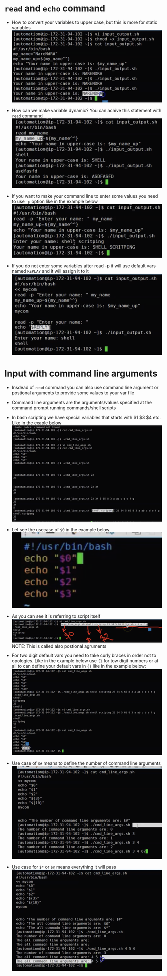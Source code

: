# `read` and `echo` command
- How to convert your variables to upper case, but this is more for static variables
<br> ![image](../images/149.png)

- How can we make variable dynamic? You can achive this statement with `read` command
<br> ![image](../images/150.png)

- If you want to make your command line to enter some values you need to use `-p` option like in the example below 
<br> ![image](../images/152.png)

- If you do not enter some variables after read -p it will use default vars named `REPLAY` and it will assign it to it
<br> ![image](../images/153.png)

# Input with command line arguments
- Insdead of `read` command you can also use command line argument or postional arguments to provide some values to your var file
- Command line arguments are the arguments/values specified at the command prompt running commands/shell scripts
- In bash scripting we have special variables that starts with $1 $3 $4 etc. Like in the exaple below
<br> ![image](../images/154.png)

- Let see the usecase of `$0` in the example below.
<br> ![image](../images/155.png)
- As you can see it is referring to script itself
<br> ![image](../images/156.png)
NOTE: This is called also postional agruments

- For two digit default vars you need to take curly braces in order not to opologies. Like in the example below use `{}` for tow digit numbers or at all to can define your default vars in `{}` like in the example below:
<br> ![image](../images/157.png)

- Use case of `$#` means to define the number of command line arguments
<br> ![image](../images/158.png)

- Use case for `$*` or `$@` means everything it will pass
<br> ![image](../images/159.png)
